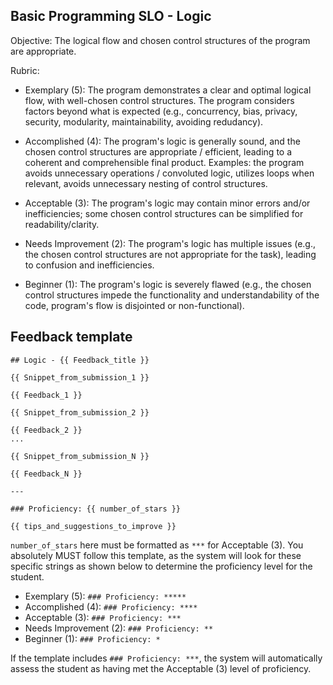 ## Basic Programming SLO - Logic

Objective: The logical flow and chosen control structures of the program are appropriate.

Rubric:

- Exemplary (5): The program demonstrates a clear and optimal logical flow, with well-chosen control structures. The program considers factors beyond what is expected (e.g., concurrency, bias, privacy, security, modularity, maintainability, avoiding redudancy).

- Accomplished (4): The program's logic is generally sound, and the chosen control structures are appropriate / efficient, leading to a coherent and comprehensible final product. Examples: the program avoids unnecessary operations / convoluted logic, utilizes loops when relevant, avoids unnecessary nesting of control structures.

- Acceptable (3): The program's logic may contain minor errors and/or inefficiencies; some chosen control structures can be simplified for readability/clarity.

- Needs Improvement (2): The program's logic has multiple issues (e.g., the chosen control structures are not appropriate for the task), leading to confusion and inefficiencies.

- Beginner (1): The program's logic is severely flawed (e.g., the chosen control structures impede the functionality and understandability of the code, program's flow is disjointed or non-functional).

## Feedback template

```template
## Logic - {{ Feedback_title }}

{{ Snippet_from_submission_1 }}

{{ Feedback_1 }}

{{ Snippet_from_submission_2 }}

{{ Feedback_2 }}
...

{{ Snippet_from_submission_N }}

{{ Feedback_N }}

---

### Proficiency: {{ number_of_stars }}

{{ tips_and_suggestions_to_improve }}
```

`number_of_stars` here must be formatted as `***` for Acceptable (3). You absolutely MUST follow this template, as the system will look for these specific strings as shown below to determine the proficiency level for the student.

- Exemplary (5): `### Proficiency: *****`
- Accomplished (4): `### Proficiency: ****`
- Acceptable (3): `### Proficiency: ***`
- Needs Improvement (2): `### Proficiency: **`
- Beginner (1): `### Proficiency: *`

If the template includes `### Proficiency: ***`, the system will automatically assess the student as having met the Acceptable (3) level of proficiency.

